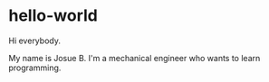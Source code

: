 # hello-world

Hi everybody. 

My name is Josue B. I'm a mechanical engineer who wants to learn programming.

